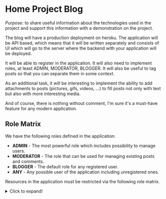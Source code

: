 # Home Project Blog

*Purpose:* to share useful information about the technologies used in the project and support this information with a demonstration on the project.

The blog will have a production deployment on heroku. The application will be API based, which means that it will be written separately and consists of UI which will go to the server where the backend with your application will be deployed. 

It will be able to register in the application. It will also need to implement roles, at least ADMIN, MODERATOR, BLOGGER. It will also be useful to tag posts so that you can separate them in some context.

As an additional task, it will be interesting to implement the ability to add attachments to posts (pictures, gifs, videos, ...) to fill posts not only with text but also with more interesting media. 

And of course, there is nothing without comment, I'm sure it's a must-have feature for any modern application.


## Role Matrix
We have the following roles defined in the application:
- __ADMIN__ - The most powerful role which includes possibility to manage users.
- __MODERATOR__ - The role that can be used for managing existing posts and comments.
- __BLOGGER__ - The default role for any registered user.
- __ANY__ - Any possible user of the application including unregistered ones.

Resources in the application must be restricted via the following role matrix.
<details>
  <summary>Click to expand!</summary>
  
| Action                                             | ADMIN | MODERATOR | BLOGGER | ANY |
|:---------------------------------------------------|:-----:|:---------:|:-------:|:---:|
| *__Current User__*                                 |       |           |         |     |
| See information about current User.                | V     | V         | V       |     |
| Update information connected to current User.      | V     | V         | V       |     |
| Change password.                                   | V     | V         | V       |     |
| *__Comments of Current User__*                     |       |           |         |     |
| See all comments assosiated with current user.     | V     | V         | V       |     |
| See specific comment assosiated with current user. | V     | V         | V       |     |
| Update Comment assosiated with current user.       | V     | V         | V       |     |
| Delete Comment assosiated with current user.       | V     | V         | V       |     |
| *__Posts of Current User__*                        |       |           |         |     |
| See all posts assosiated with current user.        | V     | V         | V       |     |
| See specific post assosiated with current user.    | V     | V         | V       |     |
| Update Post associated with current user.          | V     | V         | V       |     |
| Delete Post assosiated with current user.          | V     | V         | V       |     |
| *__User management__*                              |       |           |         |     |
| Create new User.                                   | V     | V         | V       | V   |
| See all users.                                     | V     |           |         |     |
| See information about specific User.               | V     |           |         |     |
| Update User information.                           | V     |           |         |     |
| Delete User.                                       | V     |           |         |     |
| See User Role.                                     | V     |           |         |     |
| Update User Role.                                  | V     |           |         |     |
| *__Posts__*                                        |       |           |         |     |
| Create new Post.                                   | V     | V         | V       |     |
| See all posts.                                     | V     | V         | V       | V   |
| See information about specific Post.               | V     | V         | V       | V   |
| Update Post information.                           | V     | V         |         |     |
| Delete Post.                                       | V     | V         |         |     |
| *__Comments__*                                     |       |           |         |     |
| Create new Comment.                                | V     | V         | V       |     |
| See all comments.                                  | V     | V         | V       | V   |
| See information about specific Comment.            | V     | V         | V       | V   |
| Update Comment information.                        | V     | V         |         |     |
| Delete Comment.                                    | V     | V         |         |     |
| *__Tags__*                                         |       |           |         |     |
| See all tags.                                      | V     | V         | V       | V   |
| See information about specific Tag.                | V     | V         | V       | V   |
| Delete Tag.                                        | V     | V         |         |     |
  
</details>
